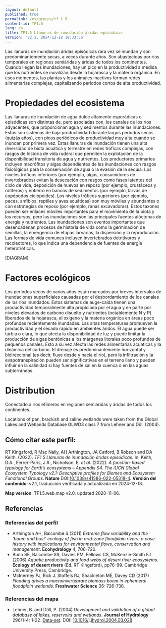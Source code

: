 ```yaml
---
layout: default
published: true
permalink: /es/groups/tf_1_5
content-id: TF1.5
lang: es
title: TF1.5 Llanuras de inundación áridas episódicas
version: 'v2.1, 2024-12-18 18:33:56'
---
```


Las llanuras de inundación áridas episódicas rara vez se inundan y son predominantemente secas, a veces durante años. Son abastecidas por ríos temporales en regiones semiáridas y áridas de todos los continentes. Cuando llegan las inundaciones, hay un pico en la productividad a medida que los nutrientes se movilizan desde la hojarasca y la materia orgánica. En esos momentos, las plantas y los animales inactivos forman redes alimentarias complejas, capitalizando períodos cortos de alta productividad.

# Propiedades del ecosistema
 
Las llanuras de inundación de agua dulce altamente esporádicas o episódicas son distintas de, pero asociadas con, los canales de los ríos adyacentes, que proporcionan agua y sedimentos durante las inundaciones. Estos son sistemas de baja productividad durante largos períodos secos (quizás años), con picos periódicos de productividad muy alta cuando se inundan por primera vez. Estas llanuras de inundación tienen una alta diversidad de biota acuática y terrestre en redes tróficas complejas, con rasgos de historia de vida ruderal que permiten la explotación de la disponibilidad transitoria de agua y nutrientes. Los productores primarios incluyen macrófitos y algas dependientes de las inundaciones con rasgos fisiológicos para la conservación de agua o la evasión de la sequía. Los niveles tróficos inferiores (por ejemplo, algas, consumidores de invertebrados) evitan la desecación con rasgos como fases latentes del ciclo de vida, deposición de huevos en reposo (por ejemplo, crustáceos y rotíferos) y entierro en bancos de sedimentos (por ejemplo, larvas de copépodos ciclopoides). Los niveles tróficos superiores (por ejemplo, peces, anfibios, reptiles y aves acuáticas) son muy móviles y abundantes o con estrategias de reposo (por ejemplo, ranas excavadoras). Estos taxones pueden ser enlaces móviles importantes para el movimiento de la biota y los recursos, pero las inundaciones son las principales fuentes alóctonas de energía y nutrientes. Las inundaciones son eventos importantes que desencadenan procesos de historia de vida como la germinación de semillas, la emergencia de etapas larvarias, la dispersión y la reproducción. Las formas de vida comunes incluyen invertebrados detritívoros y recolectores, lo que indica una dependencia de fuentes de energía heterotróficas.

[DIAGRAM]

# Factores ecológicos
 
Los períodos secos de varios años están marcados por breves intervalos de inundaciones superficiales causadas por el desbordamiento de los canales de los ríos inundados. Estos sistemas de auge-caída tienen una productividad temporalmente alta propiciada por el agua y en parte por niveles elevados de carbono disuelto y nutrientes (notablemente N y P) liberados de la hojarasca, el oxígeno y la materia orgánica en áreas poco profundas recientemente inundadas. Las altas temperaturas promueven la productividad y el secado rápido en ambientes áridos. El agua puede ser turbia o clara, lo que afecta la disponibilidad de luz y puede limitar la producción de algas bentónicas a los márgenes litorales poco profundos de pequeños canales. Esto a su vez afecta las redes alimentarias acuáticas y la dinámica del carbono. El drenaje es predominantemente horizontal y bidireccional (es decir, fluye desde y hacia el río), pero la infiltración y la evapotranspiración pueden ser significativas en el terreno llano y pueden influir en la salinidad si hay fuentes de sal en la cuenca o en las aguas subterráneas.
 
# Distribution
 
Conectado a ríos efímeros en regiones semiáridas y áridas de todos los continentes.

Locations of pan, brackish and saline wetlands were taken from the Global Lakes and Wetlands Database GLWD3 class 7 from Lehner and Döll (2004). 

## Cómo citar este perfil:

RT Kingsford, R Mac Nally, AH Arthington, JA Catford, B Robson and DA Keith. (2022). *TF1.5 Llanuras de inundación áridas episódicas*. In: Keith, D.A., Ferrer-Paris, J.R., Nicholson, E. *et al.* (2022). *A function-based typology for Earth’s ecosystems – Appendix S4. The IUCN Global Ecosystem Typology v2.1: Descriptive profiles for Biomes and Ecosystem Functional Groups*. **Nature** DOI:[10.1038/s41586-022-05318-4](https://doi.org/10.1038/s41586-022-05318-4).
**Versión del contenido**: v2.1, traducción verificada y actualizada en 2024-12-18.

**Map version**: TF1.5.web.map v2.0, updated 2020-11-06.

## Referencias

### Referencias del perfil
* Arthington AH, Balcombe S (2011) *Extreme flow variability and the 'boom and bust' ecology of fish in arid-zone floodplain rivers: a case history with implications for environmental flows, conservation and management*. **Ecohydrology** 4, 706-720.
* Bunn SE, Balcombe SR, Davies PM, Fellows CS, McKenzie-Smith FJ  (2006) *Aquatic productivity and food webs of desert river ecosystems*. **Ecology of desert rivers** (Ed. RT Kingsford), pp76-99. Cambridge University Press, Cambridge.
* McInerney PJ, Rick J. Stoffels RJ, Shackleton ME, Davey CD  (2017) *Flooding drives a macroinvertebrate biomass boom in ephemeral floodplain wetlands*. **Freshwater Science** 36: 726-738.

### Referencias del mapa
* Lehner, B. and Döll, P.  (2004) *Development and validation of a global database of lakes, reservoirs and wetlands*. **Journal of Hydrology** 296/1-4: 1-22. [Data-set](https://www.worldwildlife.org/pages/global-lakes-and-wetlands-database). DOI: [10.1016/j.jhydrol.2004.03.028](http://doi.org/10.1016/j.jhydrol.2004.03.028)
